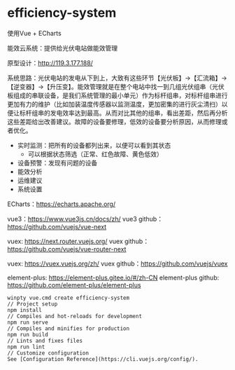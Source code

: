 # efficiency-system
使用Vue + ECharts 

能效云系统：提供给光伏电站做能效管理

原型设计：http://119.3.177.188/

系统思路：光伏电站的发电从下到上，大致有这些环节【光伏板】->【汇流箱】->【逆变器】->【升压变】。能效管理就是在整个电站中找一到几组光伏组串（光伏板组成的串联设备，是我们系统管理的最小单元）作为标杆组串，对标杆组串进行更加有力的维护（比如加装温度传感器以监测温度，更加密集的进行灰尘清扫）以便让标杆组串的发电效率达到最高。从而对比其他的组串，看出差距，然后再分析这些差距给出改善建议。故障的设备要修理，低效的设备要分析原因，从而修理或者优化。

- 实时监测：把所有的设备都列出来，以便可以看到其状态
  - 可以根据状态筛选（正常、红色故障、黄色低效）
- 设备预警：发现有问题的设备
- 能效分析
- 运维建议
- 系统设置

ECharts：https://echarts.apache.org/

vue3：https://www.vue3js.cn/docs/zh/
vue3 github：https://github.com/vuejs/vue-next

vuex: https://next.router.vuejs.org/
vuex github：https://github.com/vuejs/vue-router-next

vuex: https://vuex.vuejs.org/zh/
vuex github：https://github.com/vuejs/vuex

element-plus: https://element-plus.gitee.io/#/zh-CN
element-plus github: https://github.com/element-plus/element-plus

```shell
winpty vue.cmd create efficiency-system
// Project setup
npm install
// Compiles and hot-reloads for development
npm run serve
// Compiles and minifies for production
npm run build
// Lints and fixes files
npm run lint
// Customize configuration
See [Configuration Reference](https://cli.vuejs.org/config/).
```
